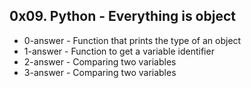 ## 0x09. Python - Everything is object

* 0-answer - Function that prints the type of an object
* 1-answer - Function to get a variable identifier
* 2-answer - Comparing two variables
* 3-answer - Comparing two variables
